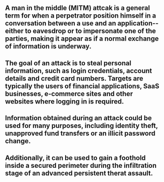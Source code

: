 ## A man in the middle (MITM) attcak is a general term for when a perpetrator position himself in a conversation between a use and an application--either to eavesdrop or to impersonate one of the parties, making it appear as if a normal exchange of information is underway.

## The goal of an attack is to steal personal information, such as login credentials, account details and credit card numbers. Targets are typically the users of financial applications, SaaS businesses, e-commerce sites and other websites where logging in is required.

## Information obtained during an attack could be used for many purposes, including identity theft, unapproved fund transfers or an illicit password change.

## Additionally, it can be used to gain a foothold inside a secured perimeter during the infiltration stage of an advanced persistent therat assault.